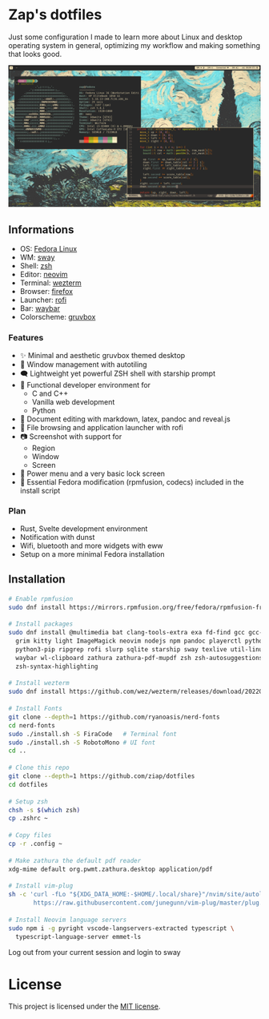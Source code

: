 # Zap's dotfiles

Just some configuration I made to learn more about Linux and desktop operating system in general, optimizing my workflow and making something that looks good.

![](rice.png)

## Informations

- OS: [Fedora Linux](https://getfedora.org/)
- WM: [sway](https://swaywm.org/)
- Shell: [zsh](https://www.zsh.org/)
- Editor: [neovim](https://neovim.io/)
- Terminal: [wezterm](https://wezfurlong.org/wezterm/)
- Browser: [firefox](https://www.mozilla.org/en-US/firefox/)
- Launcher: [rofi](https://github.com/davatorium/rofi)
- Bar: [waybar](https://github.com/Alexays/Waybar)
- Colorscheme: [gruvbox](https://github.com/morhetz/gruvbox)

### Features

- ✨ Minimal and aesthetic gruvbox themed desktop
- 🍱 Window management with autotiling
- 🗨️ Lightweight yet powerful ZSH shell with starship prompt
- 🚀 Functional developer environment for
    + C and C++
    + Vanilla web development
    + Python
- 📄 Document editing with markdown, latex, pandoc and reveal.js
- 📁 File browsing and application launcher with rofi
- 📷 Screenshot with support for
    + Region
    + Window
    + Screen
- 🔌 Power menu and a very basic lock screen
- 🔧 Essential Fedora modification (rpmfusion, codecs) included in the install script

### Plan

- Rust, Svelte development environment
- Notification with dunst
- Wifi, bluetooth and more widgets with eww
- Setup on a more minimal Fedora installation

## Installation

```bash
# Enable rpmfusion
sudo dnf install https://mirrors.rpmfusion.org/free/fedora/rpmfusion-free-release-$(rpm -E %fedora).noarch.rpm

# Install packages
sudo dnf install @multimedia bat clang-tools-extra exa fd-find gcc gcc-c++ git \
  grim kitty light ImageMagick neovim nodejs npm pandoc playerctl python3 \
  python3-pip ripgrep rofi slurp sqlite starship sway texlive util-linux-user \
  waybar wl-clipboard zathura zathura-pdf-mupdf zsh zsh-autosuggestions \
  zsh-syntax-highlighting

# Install wezterm
sudo dnf install https://github.com/wez/wezterm/releases/download/20220624-141144-bd1b7c5d/wezterm-20220624_141144_bd1b7c5d-1.fc36.x86_64.rpm

# Install Fonts
git clone --depth=1 https://github.com/ryanoasis/nerd-fonts
cd nerd-fonts
sudo ./install.sh -S FiraCode   # Terminal font
sudo ./install.sh -S RobotoMono # UI font
cd ..

# Clone this repo
git clone --depth=1 https://github.com/ziap/dotfiles
cd dotfiles

# Setup zsh
chsh -s $(which zsh)
cp .zshrc ~

# Copy files
cp -r .config ~

# Make zathura the default pdf reader
xdg-mime default org.pwmt.zathura.desktop application/pdf

# Install vim-plug
sh -c 'curl -fLo "${XDG_DATA_HOME:-$HOME/.local/share}"/nvim/site/autoload/plug.vim --create-dirs \
       https://raw.githubusercontent.com/junegunn/vim-plug/master/plug.vim'

# Install Neovim language servers
sudo npm i -g pyright vscode-langservers-extracted typescript \
  typescript-language-server emmet-ls
```

Log out from your current session and login to sway

# License

This project is licensed under the [MIT license](LICENSE).
